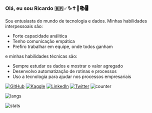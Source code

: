 ### Olá, eu sou Ricardo :brazil::male_sign::capricorn::latin_cross::memo::books::desktop_computer:

Sou entusiasta do mundo de tecnologia e dados. Minhas habilidades interpessoais são:

- Forte capacidade análitica
- Tenho comunicação empática
- Prefiro trabalhar em equipe, onde todos ganham

e minhas habilidades técnicas são:

- Sempre estudar os dados e mostrar o valor agregado
- Desenvolvo automatização de rotinas e processos
- Uso a tecnologia para ajudar nos processos empresariais

[![GitHub](https://img.shields.io/badge/github-%23121011.svg?style=for-the-badge&logo=github&logoColor=white)](https://github.com/FerrerasRP/) [![Kaggle](https://img.shields.io/badge/Kaggle-035a7d?style=for-the-badge&logo=kaggle&logoColor=white)](https://www.kaggle.com/rferreras) [![LinkedIn](https://img.shields.io/badge/linkedin-%230077B5.svg?style=for-the-badge&logo=linkedin&logoColor=white)](http://www.linkedin.com/in/ricardoferreras) [![Twitter](https://img.shields.io/badge/Twitter-%231DA1F2.svg?style=for-the-badge&logo=Twitter&logoColor=white)](http://twitter.com/ricardoferreras) ![counter](https://komarev.com/ghpvc/?username=FerrerasRP&style=flat-square)

![langs](https://github-readme-stats.vercel.app/api/top-langs/?username=FerrerasRP&exclude_repo=dotfiles&langs_count=8&layout=compact&theme=material-palenight&locale=pt-br)

![stats](https://github-readme-stats.vercel.app/api?username=FerrerasRP&theme=material-palenight&rank_icon=github&locale=pt-br)
